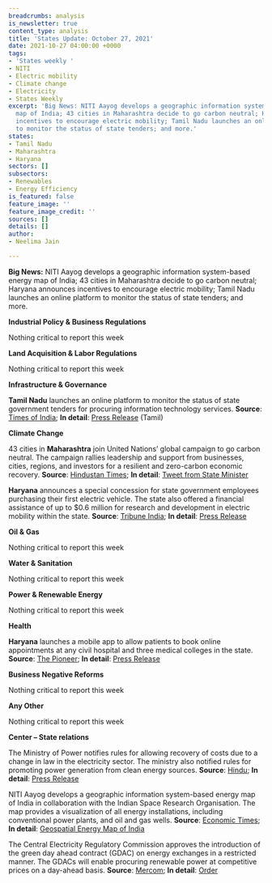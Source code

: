 ```yaml
---
breadcrumbs: analysis
is_newsletter: true
content_type: analysis
title: 'States Update: October 27, 2021'
date: 2021-10-27 04:00:00 +0000
tags:
- 'States weekly '
- NITI
- Electric mobility
- Climate change
- Electricity
- States Weekly
excerpt: 'Big News: NITI Aayog develops a geographic information system-based energy
  map of India; 43 cities in Maharashtra decide to go carbon neutral; Haryana announces
  incentives to encourage electric mobility; Tamil Nadu launches an online platform
  to monitor the status of state tenders; and more.'
states:
- Tamil Nadu
- Maharashtra
- Haryana
sectors: []
subsectors:
- Renewables
- Energy Efficiency
is_featured: false
feature_image: ''
feature_image_credit: ''
sources: []
details: []
author:
- Neelima Jain

---
```

**Big News:** NITI Aayog develops a geographic information system-based energy map of India; 43 cities in Maharashtra decide to go carbon neutral; Haryana announces incentives to encourage electric mobility; Tamil Nadu launches an online platform to monitor the status of state tenders; and more.

**Industrial Policy & Business Regulations**

Nothing critical to report this week

**Land Acquisition & Labor Regulations**

Nothing critical to report this week

**Infrastructure & Governance**

**Tamil Nadu** launches an online platform to monitor the status of state government tenders for procuring information technology services. **Source**: [Times of India](https://timesofindia.indiatimes.com/city/chennai/tamil-nadu-cm-m-k-stalin-launches-e-munnetram-to-monitor-projects/articleshow/87218526.cms); **In detail**: [Press Release](https://cms.tn.gov.in/sites/default/files/press_release/pr221021a.jpg) (Tamil)

**Climate Change**

43 cities in **Maharashtra** join United Nations’ global campaign to go carbon neutral. The campaign rallies leadership and support from businesses, cities, regions, and investors for a resilient and zero-carbon economic recovery. **Source**: [Hindustan Times](https://www.hindustantimes.com/cities/mumbai-news/43-maharashtra-cities-to-join-global-race-to-zero-campaign-101632416518498.html); **In detail**: [Tweet from State Minister](https://twitter.com/BansodeSpeaks/status/1451622986260250627?s=20)

**Haryana** announces a special concession for state government employees purchasing their first electric vehicle. The state also offered a financial assistance of up to $0.6 million for research and development in electric mobility within the state. **Source**: [Tribune India](https://www.tribuneindia.com/news/haryana/special-concession-to-govt-staff-on-first-e-vehicle-327936); **In detail**: [Press Release](https://prharyana.gov.in/en/haryana-deputy-chief-minister-sh-dushyant-chautala-said-that-a-special-concession-will-be-given-0)

**Oil & Gas**

Nothing critical to report this week

**Water & Sanitation**

Nothing critical to report this week

**Power & Renewable Energy**

Nothing critical to report this week

**Health**

**Haryana** launches a mobile app to allow patients to book online appointments at any civil hospital and three medical colleges in the state. **Source**: [The Pioneer](https://www.dailypioneer.com/2021/state-editions/haryana-govt-launches----swasth-haryana----app.html); **In detail**: [Press Release](https://prharyana.gov.in/en/haryana-health-minister-sh-anil-vij-while-affirming-that-the-swasth-haryana-mobile-app-has-been)

**Business Negative Reforms**

Nothing critical to report this week

**Any Other**

Nothing critical to report this week

**Center – State relations**

The Ministry of Power notifies rules for allowing recovery of costs due to a change in law in the electricity sector. The ministry also notified rules for promoting power generation from clean energy sources. **Source**: [Hindu](https://www.thehindu.com/business/Industry/power-ministry-comes-out-with-rules-to-ensure-sustainability-of-sector/article37136687.ece); **In detail**: [Press Release](https://pib.gov.in/PressReleasePage.aspx?PRID=1765903)

NITI Aayog develops a geographic information system-based energy map of India in collaboration with the Indian Space Research Organisation. The map provides a visualization of all energy installations, including conventional power plants, and oil and gas wells. **Source**: [Economic Times](https://economictimes.indiatimes.com/industry/energy/power/niti-aayog-launches-geospatial-energy-map-of-india/articleshow/87126167.cms); **In detail**: [Geospatial Energy Map of India](https://www.niti.gov.in/energy-swaraj-geospatial-energy-map-india-presents-immense-potential-and-opportunities)

The Central Electricity Regulatory Commission approves the introduction of the green day ahead contract (GDAC) on energy exchanges in a restricted manner. The GDACs will enable procuring renewable power at competitive prices on a day-ahead basis. **Source**: [Mercom](https://mercomindia.com/cerc-approves-green-day-ahead-contracts-on-energy-exchanges/); **In detail**: [Order](https://cercind.gov.in/2021/orders/Corri-146-MP-2021.pdf)
